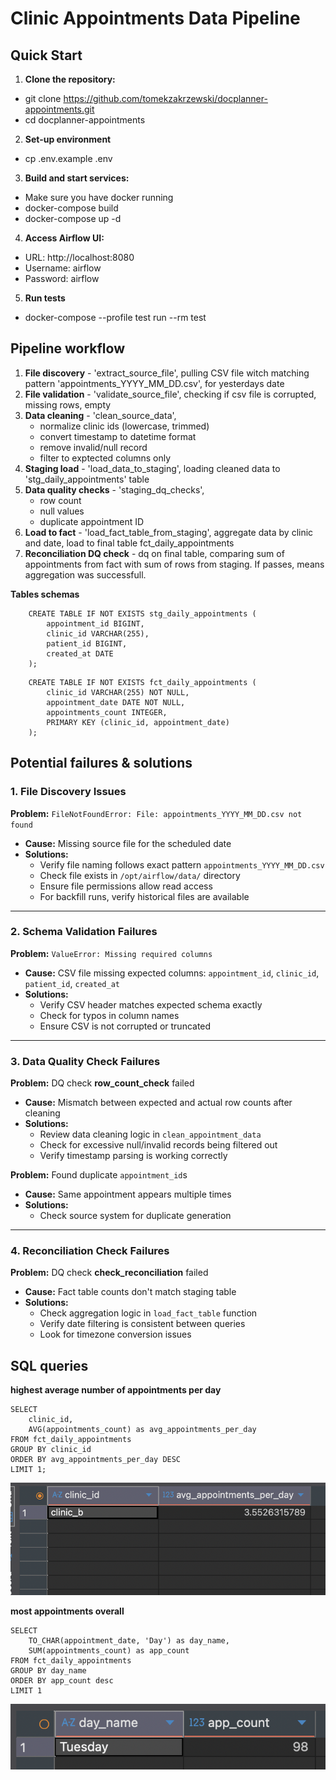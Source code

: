 # Clinic Appointments Data Pipeline

## Quick Start

1. **Clone the repository:**
- git clone https://github.com/tomekzakrzewski/docplanner-appointments.git
- cd docplanner-appointments
2. **Set-up environment** 
- cp .env.example .env
3. **Build and start services:**
- Make sure you have docker running   
- docker-compose build
- docker-compose up -d
4. **Access Airflow UI:**
- URL: http://localhost:8080
- Username: airflow
- Password: airflow
5. **Run tests**
- docker-compose --profile test run --rm test


## Pipeline workflow
1. **File discovery** - 'extract_source_file', pulling CSV file witch matching pattern 'appointments_YYYY_MM_DD.csv', for yesterdays date
2. **File validation** - 'validate_source_file', checking if csv file is corrupted, missing rows, empty
3. **Data cleaning** - 'clean_source_data',
    - normalize clinic ids (lowercase, trimmed)
    - convert timestamp to datetime format
    - remove invalid/null record
    - filter to exptected columns only
4. **Staging load** - 'load_data_to_staging', loading cleaned data to 'stg_daily_appointments' table
5. **Data quality checks** - 'staging_dq_checks',
    - row count
    - null values
    - duplicate appointment ID
6. **Load to fact** - 'load_fact_table_from_staging', aggregate data by clinic and date, load to final table fct_daily_appointments
7. **Reconciliation DQ check** - dq on final table, comparing sum of appointments from fact with sum of rows from staging. If passes, means aggregation was successfull.

**Tables schemas**
```
    CREATE TABLE IF NOT EXISTS stg_daily_appointments (
        appointment_id BIGINT,
        clinic_id VARCHAR(255),
        patient_id BIGINT,
        created_at DATE
    );
```
```
    CREATE TABLE IF NOT EXISTS fct_daily_appointments (
        clinic_id VARCHAR(255) NOT NULL,
        appointment_date DATE NOT NULL,
        appointments_count INTEGER,
        PRIMARY KEY (clinic_id, appointment_date)
    );
```

## Potential failures & solutions

### 1. File Discovery Issues
**Problem:** `FileNotFoundError: File: appointments_YYYY_MM_DD.csv not found`  
- **Cause:** Missing source file for the scheduled date  
- **Solutions:**  
  - Verify file naming follows exact pattern `appointments_YYYY_MM_DD.csv`  
  - Check file exists in `/opt/airflow/data/` directory  
  - Ensure file permissions allow read access  
  - For backfill runs, verify historical files are available  

---

### 2. Schema Validation Failures
**Problem:** `ValueError: Missing required columns`  
- **Cause:** CSV file missing expected columns: `appointment_id`, `clinic_id`, `patient_id`, `created_at`  
- **Solutions:**  
  - Verify CSV header matches expected schema exactly  
  - Check for typos in column names  
  - Ensure CSV is not corrupted or truncated  

---

### 3. Data Quality Check Failures
**Problem:** DQ check **row_count_check** failed  
- **Cause:** Mismatch between expected and actual row counts after cleaning  
- **Solutions:**  
  - Review data cleaning logic in `clean_appointment_data`  
  - Check for excessive null/invalid records being filtered out  
  - Verify timestamp parsing is working correctly  

**Problem:** Found duplicate `appointment_id`s  
- **Cause:** Same appointment appears multiple times  
- **Solutions:**  
  - Check source system for duplicate generation  

---

### 4. Reconciliation Check Failures
**Problem:** DQ check **check_reconciliation** failed  
- **Cause:** Fact table counts don't match staging table  
- **Solutions:**  
  - Check aggregation logic in `load_fact_table` function  
  - Verify date filtering is consistent between queries  
  - Look for timezone conversion issues  


## SQL queries
**highest average number of appointments per day**
```
SELECT 
    clinic_id,
    AVG(appointments_count) as avg_appointments_per_day
FROM fct_daily_appointments
GROUP BY clinic_id
ORDER BY avg_appointments_per_day DESC
LIMIT 1;
```
![query1](readme-utils/query-1.png)

**most appointments overall**
```
SELECT 
    TO_CHAR(appointment_date, 'Day') as day_name,
    SUM(appointments_count) as app_count
FROM fct_daily_appointments
GROUP BY day_name
ORDER BY app_count desc
LIMIT 1
```
![query2](readme-utils/query-2.png)
